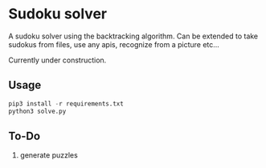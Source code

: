 # Sudoku solver

A sudoku solver using the backtracking algorithm. Can be extended to take sudokus from files, use any apis, recognize from a picture etc...

Currently under construction.

## Usage
```python
pip3 install -r requirements.txt
python3 solve.py
```

## To-Do
1) generate puzzles
